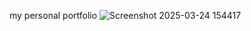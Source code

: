 my personal portfolio
![Screenshot 2025-03-24 154417](https://github.com/user-attachments/assets/a2eeed21-a560-4cdb-a752-c44247e0414c)
